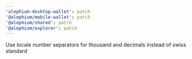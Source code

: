 ```yaml
---
'alephium-desktop-wallet': patch
'@alephium/mobile-wallet': patch
'@alephium/shared': patch
'@alephium/explorer': patch
---
```


Use locale number separators for thousand and decimals instead of swiss standard
